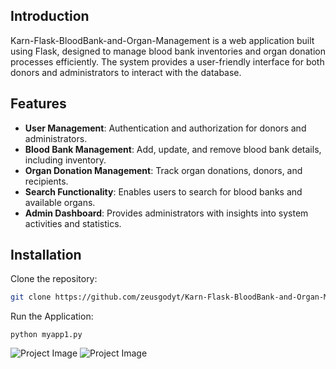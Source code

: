 ## Introduction
Karn-Flask-BloodBank-and-Organ-Management is a web application built using Flask, designed to manage blood bank inventories and organ donation processes efficiently. The system provides a user-friendly interface for both donors and administrators to interact with the database.

## Features
- **User Management**: Authentication and authorization for donors and administrators.
- **Blood Bank Management**: Add, update, and remove blood bank details, including inventory.
- **Organ Donation Management**: Track organ donations, donors, and recipients.
- **Search Functionality**: Enables users to search for blood banks and available organs.
- **Admin Dashboard**: Provides administrators with insights into system activities and statistics.

## Installation
Clone the repository:
   ```bash
   git clone https://github.com/zeusgodyt/Karn-Flask-BloodBank-and-Organ-Management.git
````
Run the Application:
````
python myapp1.py
````
![Project Image](Homepage.png)
![Project Image](Login.png)
